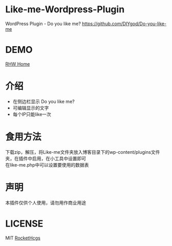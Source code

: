 # Like-me-Wordpress-Plugin  
WordPress Plugin - Do you like me? https://github.com/DIYgod/Do-you-like-me

# DEMO  
[RHW Home](https://home.rhw-team.com/)  

# 介绍  
- 在侧边栏显示 Do you like me?  
- 可编辑显示的文字  
- 每个IP只能like一次

# 食用方法  
下载zip，解压，将Like-me文件夹放入博客目录下的wp-content/plugins文件夹，在插件中启用，在小工具中设置即可  
在like-me.php中可以设置要使用的数据表

# 声明  
本插件仅供个人使用，请勿用作商业用途

# LICENSE  
MIT [RocketHcgs](http://rockethcgs.me/)
